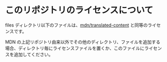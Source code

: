 # このリポジトリのライセンスについて
files ディレクトリ以下のファイルは、[mdn/translated-content](https://github.com/mdn/translated-content) と同等のライセンスです。

MDN の上記リポジトリ由来以外でその他のディレクトリ、ファイルを追加する場合、ディレクトリ毎にライセンスファイルを置くか、このファイルにライセンスを追加してください。
